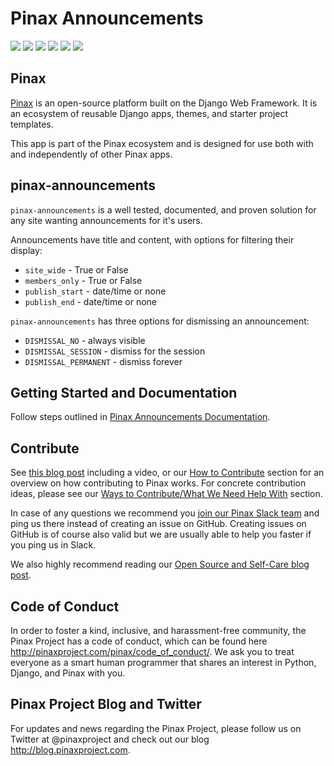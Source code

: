# Pinax Announcements

[![](http://slack.pinaxproject.com/badge.svg)](http://slack.pinaxproject.com/)
[![](https://img.shields.io/travis/pinax/pinax-announcements.svg)](https://travis-ci.org/pinax/pinax-announcements)
[![](https://img.shields.io/coveralls/pinax/pinax-announcements.svg)](https://coveralls.io/r/pinax/pinax-announcements)
[![](https://img.shields.io/pypi/dm/pinax-announcements.svg)](https://pypi.python.org/pypi/pinax-announcements/)
[![](https://img.shields.io/pypi/v/pinax-announcements.svg)](https://pypi.python.org/pypi/pinax-announcements/)
[![](https://img.shields.io/badge/license-MIT-blue.svg)](https://pypi.python.org/pypi/pinax-announcements/)

## Pinax

[Pinax](http://pinaxproject.com/pinax/) is an open-source platform built on the
Django Web Framework. It is an ecosystem of reusable Django apps, themes, and
starter project templates.

This app is part of the Pinax ecosystem and is designed for use both with and
independently of other Pinax apps.

## pinax-announcements

`pinax-announcements` is a well tested, documented, and proven solution
for any site wanting announcements for it's users.

Announcements have title and content, with options for filtering their display:

* `site_wide` - True or False
* `members_only` - True or False
* `publish_start` - date/time or none
* `publish_end` - date/time or none

`pinax-announcements` has three options for dismissing an announcement:

* `DISMISSAL_NO` - always visible
* `DISMISSAL_SESSION` - dismiss for the session
* `DISMISSAL_PERMANENT` - dismiss forever

## Getting Started and Documentation

Follow steps outlined in [Pinax Announcements Documentation](docs/index.md).

## Contribute

See [this blog post](http://blog.pinaxproject.com/2016/02/26/recap-february-pinax-hangout/) including a video, or our [How to Contribute](http://pinaxproject.com/pinax/how_to_contribute/) section for an overview on how contributing to Pinax works. For concrete contribution ideas, please see our [Ways to Contribute/What We Need Help With](http://pinaxproject.com/pinax/ways_to_contribute/) section.

In case of any questions we recommend you [join our Pinax Slack team](http://slack.pinaxproject.com) and ping us there instead of creating an issue on GitHub. Creating issues on GitHub is of course also valid but we are usually able to help you faster if you ping us in Slack.

We also highly recommend reading our [Open Source and Self-Care blog post](http://blog.pinaxproject.com/2016/01/19/open-source-and-self-care/).


## Code of Conduct

In order to foster a kind, inclusive, and harassment-free community, the Pinax Project has a code of conduct, which can be found here http://pinaxproject.com/pinax/code_of_conduct/. We ask you to treat everyone as a smart human programmer that shares an interest in Python, Django, and Pinax with you.


## Pinax Project Blog and Twitter

For updates and news regarding the Pinax Project, please follow us on Twitter at @pinaxproject and check out our blog http://blog.pinaxproject.com.
